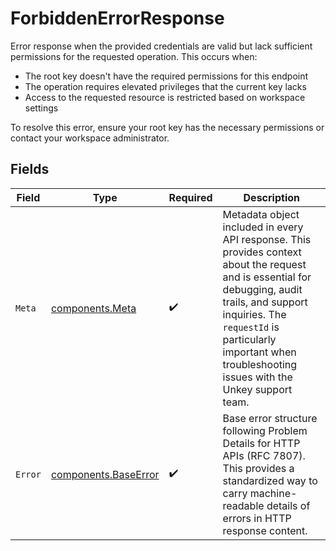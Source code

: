 # ForbiddenErrorResponse

Error response when the provided credentials are valid but lack sufficient permissions for the requested operation. This occurs when:
- The root key doesn't have the required permissions for this endpoint
- The operation requires elevated privileges that the current key lacks
- Access to the requested resource is restricted based on workspace settings

To resolve this error, ensure your root key has the necessary permissions or contact your workspace administrator.


## Fields

| Field                                                                                                                                                                                                                                                           | Type                                                                                                                                                                                                                                                            | Required                                                                                                                                                                                                                                                        | Description                                                                                                                                                                                                                                                     |
| --------------------------------------------------------------------------------------------------------------------------------------------------------------------------------------------------------------------------------------------------------------- | --------------------------------------------------------------------------------------------------------------------------------------------------------------------------------------------------------------------------------------------------------------- | --------------------------------------------------------------------------------------------------------------------------------------------------------------------------------------------------------------------------------------------------------------- | --------------------------------------------------------------------------------------------------------------------------------------------------------------------------------------------------------------------------------------------------------------- |
| `Meta`                                                                                                                                                                                                                                                          | [components.Meta](../../models/components/meta.md)                                                                                                                                                                                                              | :heavy_check_mark:                                                                                                                                                                                                                                              | Metadata object included in every API response. This provides context about the request and is essential for debugging, audit trails, and support inquiries. The `requestId` is particularly important when troubleshooting issues with the Unkey support team. |
| `Error`                                                                                                                                                                                                                                                         | [components.BaseError](../../models/components/baseerror.md)                                                                                                                                                                                                    | :heavy_check_mark:                                                                                                                                                                                                                                              | Base error structure following Problem Details for HTTP APIs (RFC 7807). This provides a standardized way to carry machine-readable details of errors in HTTP response content.                                                                                 |